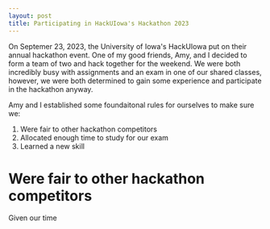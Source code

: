 ```yaml
---
layout: post
title: Participating in HackUIowa's Hackathon 2023
---
```


On Septemer 23, 2023, the University of Iowa's HackUIowa put on their annual hackathon event. One of my good friends, Amy, and I decided to form a team of two and hack together for the weekend. We were both incredibly busy with assignments and an exam in one of our shared classes, however, we were both determined to gain some experience and participate in the hackathon anyway. 

Amy and I established some foundaitonal rules for ourselves to make sure we: 
1. Were fair to other hackathon competitors 
2. Allocated enough time to study for our exam 
3. Learned a new skill 

# Were fair to other hackathon competitors
Given our time


